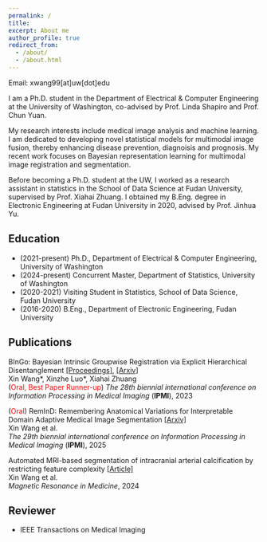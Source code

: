 ```yaml
---
permalink: /
title: 
excerpt: About me
author_profile: true
redirect_from:
  - /about/
  - /about.html
---
```


Email: xwang99[at]uw[dot]edu

I am a Ph.D. student in the Department of Electrical & Computer Engineering at the University of Washington, co-advised by Prof. Linda Shapiro and Prof. Chun Yuan.

My research interests include medical image analysis and machine learning. I am dedicated to developing novel statistical models for multimodal image fusion, thereby enhancing disease prevention, diagnoisis and prognosis. My recent work focuses on Bayesian representation learning for multimodal image registration and segmentation.

Before becoming a Ph.D. student at the UW, I worked as a research assistant in statistics in the School of Data Science at Fudan University, supervised by Prof. Xiahai Zhuang. I obtained my B.Eng. degree in Electronic Engineering at Fudan University in 2020, advised by Prof. Jinhua Yu.

## Education

- (2021-present) Ph.D., Department of Electrical & Computer Engineering, University of Washington
- (2024-present) Concurrent Master, Department of Statistics, University of Washington
- (2020-2021) Visiting Student in Statistics, School of Data Science, Fudan University
- (2016-2020) B.Eng., Department of  Electronic Engineering, Fudan University

## Publications
BInGo: Bayesian Intrinsic Groupwise Registration via Explicit Hierarchical Disentanglement [\[Proceedings\]](https://link.springer.com/chapter/10.1007/978-3-031-34048-2_25), [\[Arxiv\]](https://arxiv.org/abs/2206.02377)<br />
Xin Wang\*, Xinzhe Luo\*, Xiahai Zhuang<br />
(<span style="color: #FF0000">Oral, Best Paper Runner-up</span>) *The 28th biennial international conference on Information Processing in Medical Imaging* (**IPMI**), 2023<br />

(<span style="color: #FF0000">Oral</span>) RemInD: Remembering Anatomical Variations for Interpretable Domain Adaptive Medical Image Segmentation [\[Arxiv\]](https://arxiv.org/abs/2502.10887)<br />
Xin Wang et al.<br />
*The 29th biennial international conference on Information Processing in Medical Imaging* (**IPMI**), 2025<br />

Automated MRI-based segmentation of intracranial arterial calcification by restricting feature complexity [\[Article\]](https://onlinelibrary.wiley.com/doi/10.1002/mrm.30283)<br />
Xin Wang et al.<br />
*Magnetic Resonance in Medicine*, 2024<br />

## Reviewer
- IEEE Transactions on Medical Imaging

